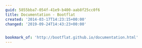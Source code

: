 ```yaml
---
guid: 5855bba7-054f-41e9-b400-aab8f25cc0f6
title: Documentation - Bootflat
created: '2014-03-17T14:23:15+00:00'
changed: '2019-09-24T14:43:23+00:00'


bookmark_of: 'http://bootflat.github.io/documentation.html'
---
```




